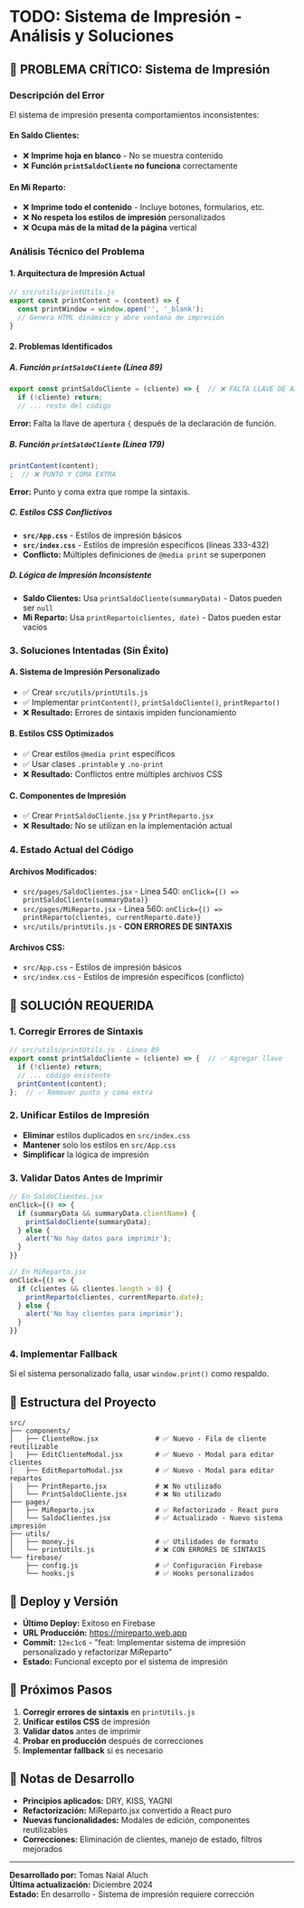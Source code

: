 # TODO: Sistema de Impresión - Análisis y Soluciones

## 🐛 **PROBLEMA CRÍTICO: Sistema de Impresión**

### **Descripción del Error**
El sistema de impresión presenta comportamientos inconsistentes:

#### **En Saldo Clientes:**
- ❌ **Imprime hoja en blanco** - No se muestra contenido
- ❌ **Función `printSaldoCliente` no funciona** correctamente

#### **En Mi Reparto:**
- ❌ **Imprime todo el contenido** - Incluye botones, formularios, etc.
- ❌ **No respeta los estilos de impresión** personalizados
- ❌ **Ocupa más de la mitad de la página** vertical

### **Análisis Técnico del Problema**

#### **1. Arquitectura de Impresión Actual**
```javascript
// src/utils/printUtils.js
export const printContent = (content) => {
  const printWindow = window.open('', '_blank');
  // Genera HTML dinámico y abre ventana de impresión
}
```

#### **2. Problemas Identificados**

##### **A. Función `printSaldoCliente` (Línea 89)**
```javascript
export const printSaldoCliente = (cliente) => {  // ❌ FALTA LLAVE DE APERTURA
  if (!cliente) return;
  // ... resto del código
```

**Error:** Falta la llave de apertura `{` después de la declaración de función.

##### **B. Función `printSaldoCliente` (Línea 179)**
```javascript
printContent(content);
;  // ❌ PUNTO Y COMA EXTRA
```

**Error:** Punto y coma extra que rompe la sintaxis.

##### **C. Estilos CSS Conflictivos**
- **`src/App.css`** - Estilos de impresión básicos
- **`src/index.css`** - Estilos de impresión específicos (líneas 333-432)
- **Conflicto:** Múltiples definiciones de `@media print` se superponen

##### **D. Lógica de Impresión Inconsistente**
- **Saldo Clientes:** Usa `printSaldoCliente(summaryData)` - Datos pueden ser `null`
- **Mi Reparto:** Usa `printReparto(clientes, date)` - Datos pueden estar vacíos

### **3. Soluciones Intentadas (Sin Éxito)**

#### **A. Sistema de Impresión Personalizado**
- ✅ Crear `src/utils/printUtils.js`
- ✅ Implementar `printContent()`, `printSaldoCliente()`, `printReparto()`
- ❌ **Resultado:** Errores de sintaxis impiden funcionamiento

#### **B. Estilos CSS Optimizados**
- ✅ Crear estilos `@media print` específicos
- ✅ Usar clases `.printable` y `.no-print`
- ❌ **Resultado:** Conflictos entre múltiples archivos CSS

#### **C. Componentes de Impresión**
- ✅ Crear `PrintSaldoCliente.jsx` y `PrintReparto.jsx`
- ❌ **Resultado:** No se utilizan en la implementación actual

### **4. Estado Actual del Código**

#### **Archivos Modificados:**
- `src/pages/SaldoClientes.jsx` - Línea 540: `onClick={() => printSaldoCliente(summaryData)}`
- `src/pages/MiReparto.jsx` - Línea 560: `onClick={() => printReparto(clientes, currentReparto.date)}`
- `src/utils/printUtils.js` - **CON ERRORES DE SINTAXIS**

#### **Archivos CSS:**
- `src/App.css` - Estilos de impresión básicos
- `src/index.css` - Estilos de impresión específicos (conflicto)

## 🔧 **SOLUCIÓN REQUERIDA**

### **1. Corregir Errores de Sintaxis**
```javascript
// src/utils/printUtils.js - Línea 89
export const printSaldoCliente = (cliente) => {  // ✅ Agregar llave
  if (!cliente) return;
  // ... código existente
  printContent(content);
};  // ✅ Remover punto y coma extra
```

### **2. Unificar Estilos de Impresión**
- **Eliminar** estilos duplicados en `src/index.css`
- **Mantener** solo los estilos en `src/App.css`
- **Simplificar** la lógica de impresión

### **3. Validar Datos Antes de Imprimir**
```javascript
// En SaldoClientes.jsx
onClick={() => {
  if (summaryData && summaryData.clientName) {
    printSaldoCliente(summaryData);
  } else {
    alert('No hay datos para imprimir');
  }
}}

// En MiReparto.jsx
onClick={() => {
  if (clientes && clientes.length > 0) {
    printReparto(clientes, currentReparto.date);
  } else {
    alert('No hay clientes para imprimir');
  }
}}
```

### **4. Implementar Fallback**
Si el sistema personalizado falla, usar `window.print()` como respaldo.

## 📁 **Estructura del Proyecto**

```
src/
├── components/
│   ├── ClienteRow.jsx              # ✅ Nuevo - Fila de cliente reutilizable
│   ├── EditClienteModal.jsx        # ✅ Nuevo - Modal para editar clientes
│   ├── EditRepartoModal.jsx        # ✅ Nuevo - Modal para editar repartos
│   ├── PrintReparto.jsx            # ❌ No utilizado
│   └── PrintSaldoCliente.jsx       # ❌ No utilizado
├── pages/
│   ├── MiReparto.jsx               # ✅ Refactorizado - React puro
│   └── SaldoClientes.jsx           # ✅ Actualizado - Nuevo sistema impresión
├── utils/
│   ├── money.js                    # ✅ Utilidades de formato
│   └── printUtils.js               # ❌ CON ERRORES DE SINTAXIS
└── firebase/
    ├── config.js                   # ✅ Configuración Firebase
    └── hooks.js                    # ✅ Hooks personalizados
```

## 🚀 **Deploy y Versión**

- **Último Deploy:** Exitoso en Firebase
- **URL Producción:** https://mireparto.web.app
- **Commit:** `12ec1c6` - "feat: Implementar sistema de impresión personalizado y refactorizar MiReparto"
- **Estado:** Funcional excepto por el sistema de impresión

## 🎯 **Próximos Pasos**

1. **Corregir errores de sintaxis** en `printUtils.js`
2. **Unificar estilos CSS** de impresión
3. **Validar datos** antes de imprimir
4. **Probar en producción** después de correcciones
5. **Implementar fallback** si es necesario

## 📝 **Notas de Desarrollo**

- **Principios aplicados:** DRY, KISS, YAGNI
- **Refactorización:** MiReparto.jsx convertido a React puro
- **Nuevas funcionalidades:** Modales de edición, componentes reutilizables
- **Correcciones:** Eliminación de clientes, manejo de estado, filtros mejorados

---

**Desarrollado por:** Tomas Naial Aluch  
**Última actualización:** Diciembre 2024  
**Estado:** En desarrollo - Sistema de impresión requiere corrección
